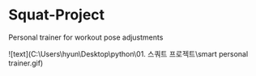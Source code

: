 # Squat-Project
Personal trainer for workout pose adjustments

![text](C:\Users\hyun\Desktop\python\01. 스쿼트 프로젝트\smart personal trainer.gif)

